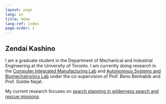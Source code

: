 ```yaml
---
layout: page
lang: en
title: Home 
lang-ref: index
page-order: 1
---
```


## Zendai Kashino

I am a graduate student in the Department of Mechanical and Industrial Engineering at the University of Toronto. I am currently doing research in the [Computer Integrated Manufacturing Lab](https://cimlab.mie.utoronto.ca/) and [Autonomous Systems and Biomechatronics Lab](http://asblab.mie.utoronto.ca/) under the co-supervision of Prof. Beno Benhabib and Prof. Goldie Nejat. 

My current research focuses on [search planning in wilderness search and rescue missions](../research1).
